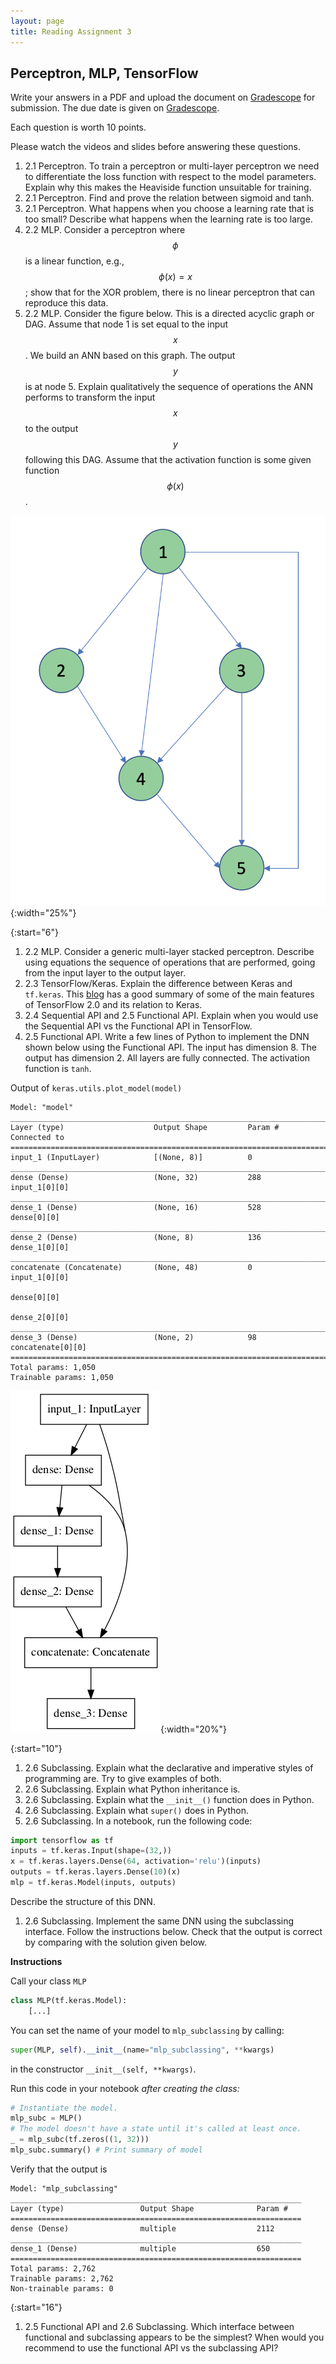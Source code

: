 ```yaml
---
layout: page
title: Reading Assignment 3
---
```


## Perceptron, MLP, TensorFlow

Write your answers in a PDF and upload the document on [Gradescope](https://www.gradescope.com/courses/222525) for submission. The due date is given on [Gradescope](https://www.gradescope.com/courses/222525).

Each question is worth 10 points. 

Please watch the videos and slides before answering these questions.

1. 2.1 Perceptron. To train a perceptron or multi-layer perceptron we need to differentiate the loss function with respect to the model parameters. Explain why this makes the Heaviside function unsuitable for training.
1. 2.1 Perceptron. Find and prove the relation between sigmoid and tanh.
1. 2.1 Perceptron. What happens when you choose a learning rate that is too small? Describe what happens when the learning rate is too large.
1. 2.2 MLP. Consider a perceptron where $$\phi$$ is a linear function, e.g., $$\phi(x) = x$$; show that for the XOR problem, there is no linear perceptron that can reproduce this data.
1. 2.2 MLP. Consider the figure below. This is a directed acyclic graph or DAG. Assume that node 1 is set equal to the input $$x$$. We build an ANN based on this graph. The output $$y$$ is at node 5. Explain qualitatively the sequence of operations the ANN performs to transform the input $$x$$ to the output $$y$$ following this DAG. Assume that the activation function is some given function $$\phi(x)$$.

![](TensorFlow_fig1.png){:width="25%"}

{:start="6"}
1. 2.2 MLP. Consider a generic multi-layer stacked perceptron. Describe using equations the sequence of operations that are performed, going from the input layer to the output layer.
1. 2.3 TensorFlow/Keras. Explain the difference between Keras and `tf.keras`. This [blog](https://www.pyimagesearch.com/2019/10/21/keras-vs-tf-keras-whats-the-difference-in-tensorflow-2-0/) has a good summary of some of the main features of TensorFlow 2.0 and its relation to Keras.
1. 2.4 Sequential API and 2.5 Functional API. Explain when you would use the Sequential API vs the Functional API in TensorFlow.
1. 2.5 Functional API. Write a few lines of Python to implement the DNN shown below using the Functional API. The input has dimension 8. The output has dimension 2. All layers are fully connected. The activation function is `tanh`.

Output of `keras.utils.plot_model(model)`

    Model: "model"
    __________________________________________________________________________________________________
    Layer (type)                    Output Shape         Param #     Connected to                     
    ==================================================================================================
    input_1 (InputLayer)            [(None, 8)]          0                                            
    __________________________________________________________________________________________________
    dense (Dense)                   (None, 32)           288         input_1[0][0]                    
    __________________________________________________________________________________________________
    dense_1 (Dense)                 (None, 16)           528         dense[0][0]                      
    __________________________________________________________________________________________________
    dense_2 (Dense)                 (None, 8)            136         dense_1[0][0]                    
    __________________________________________________________________________________________________
    concatenate (Concatenate)       (None, 48)           0           input_1[0][0]                    
                                                                     dense[0][0]                      
                                                                     dense_2[0][0]                    
    __________________________________________________________________________________________________
    dense_3 (Dense)                 (None, 2)            98          concatenate[0][0]                
    ==================================================================================================
    Total params: 1,050
    Trainable params: 1,050


![](DAG_functional.png){:width="20%"}

{:start="10"}
1. 2.6 Subclassing. Explain what the declarative and imperative styles of programming are. Try to give examples of both.
1. 2.6 Subclassing. Explain what Python inheritance is.
1. 2.6 Subclassing. Explain what the `__init__()` function does in Python.
1. 2.6 Subclassing. Explain what `super()` does in Python.
1. 2.6 Subclassing. In a notebook, run the following code:
```Python
import tensorflow as tf
inputs = tf.keras.Input(shape=(32,))
x = tf.keras.layers.Dense(64, activation='relu')(inputs)
outputs = tf.keras.layers.Dense(10)(x)
mlp = tf.keras.Model(inputs, outputs)
```
Describe the structure of this DNN.
1. 2.6 Subclassing. Implement the same DNN using the subclassing interface. Follow the instructions below. Check that the output is correct by comparing with the solution given below.

**Instructions**

Call your class `MLP`
```Python
class MLP(tf.keras.Model):
    [...]
```

You can set the name of your model to `mlp_subclassing` by calling:
```Python
super(MLP, self).__init__(name="mlp_subclassing", **kwargs)
```
in the constructor `__init__(self, **kwargs)`.

Run this code in your notebook _after creating the class:_
```Python
# Instantiate the model.
mlp_subc = MLP()
# The model doesn't have a state until it's called at least once.
_ = mlp_subc(tf.zeros((1, 32)))
mlp_subc.summary() # Print summary of model
```

Verify that the output is

    Model: "mlp_subclassing"
    _________________________________________________________________
    Layer (type)                 Output Shape              Param #   
    =================================================================
    dense (Dense)                multiple                  2112      
    _________________________________________________________________
    dense_1 (Dense)              multiple                  650       
    =================================================================
    Total params: 2,762
    Trainable params: 2,762
    Non-trainable params: 0


{:start="16"}
1. 2.5 Functional API and 2.6 Subclassing. Which interface between functional and subclassing appears to be the simplest? When would you recommend to use the functional API vs the subclassing API?